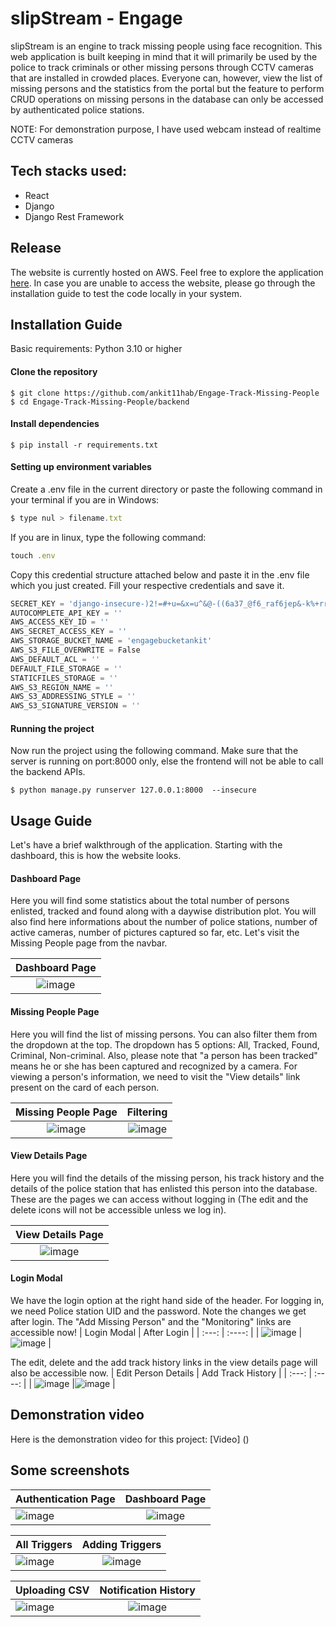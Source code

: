# slipStream - Engage

slipStream is an engine to track missing people using face recognition. This web application is built keeping in mind that it will primarily be used by the police to track criminals or other missing persons through CCTV cameras that are installed in crowded places. Everyone can, however, view the list of missing persons and the statistics from the portal but the feature to perform CRUD operations on missing persons in the database can only be accessed by authenticated police stations.

NOTE: For demonstration purpose, I have used webcam instead of realtime CCTV cameras


## Tech stacks used:
- React
- Django
- Django Rest Framework

## Release
The website is currently hosted on AWS. Feel free to explore the application [here](http://ankit-guha.me). In case you are unable to access the website, please go through the installation guide to test the code locally in your system.

## Installation Guide

Basic requirements: Python 3.10 or higher

#### Clone the repository

```
$ git clone https://github.com/ankit11hab/Engage-Track-Missing-People
$ cd Engage-Track-Missing-People/backend
```

#### Install dependencies
```
$ pip install -r requirements.txt
```
#### Setting up environment variables
Create a .env file in the current directory or paste the following command in your terminal if you are in Windows:
```javascript
$ type nul > filename.txt
```
If you are in linux, type the following command:
```javascript
touch .env
```
Copy this credential structure attached below and paste it in the .env file which you just created. Fill your respective credentials and save it.
```javascript
SECRET_KEY = 'django-insecure-)2!=#+u=&x=u^&@-((6a37_@f6_raf6jep&-k%+rr!27)b*$(-'
AUTOCOMPLETE_API_KEY = ''
AWS_ACCESS_KEY_ID = ''
AWS_SECRET_ACCESS_KEY = ''
AWS_STORAGE_BUCKET_NAME = 'engagebucketankit'
AWS_S3_FILE_OVERWRITE = False
AWS_DEFAULT_ACL = ''
DEFAULT_FILE_STORAGE = ''
STATICFILES_STORAGE = ''
AWS_S3_REGION_NAME = ''
AWS_S3_ADDRESSING_STYLE = ''
AWS_S3_SIGNATURE_VERSION = ''
```

#### Running the project
Now run the project using the following command. Make sure that the server is running on port:8000 only, else the frontend will not be able to call the backend APIs.
```
$ python manage.py runserver 127.0.0.1:8000  --insecure
```
## Usage Guide
Let's have a brief walkthrough of the application. Starting with the dashboard, this is how the website looks.
#### Dashboard Page
Here you will find some statistics about the total number of persons enlisted, tracked and found along with a daywise distribution plot. You will also find here informations about the number of police stations, number of active cameras, number of pictures captured so far, etc. Let's visit the Missing People page from the navbar.

| Dashboard Page     | 
| :---:        |   
| ![image](https://engagebucketankit.s3.ap-south-1.amazonaws.com/screenshots/dashboard.jpg?response-content-disposition=inline&X-Amz-Security-Token=IQoJb3JpZ2luX2VjEAQaCmFwLXNvdXRoLTEiRzBFAiBOOUPJqel38MA89fo0pla0mRpknrdeCNHY0FLrF6n44wIhAL9fuQ97NU%2FSczzLSnMOYvbVmeNPEktLFPeGcR9vq29ZKu0CCO3%2F%2F%2F%2F%2F%2F%2F%2F%2F%2FwEQABoMNjY0NjM5NzgyNDkwIgx5p7F3w0dYQoMrnNAqwQJxRHltzosbqAAx8EfW5e9w%2F%2Fi8GUIEXJvHP8fXYJqXP5GYiLWU7Mr8JFIStphUzO6Ji2QFfdZDAA1s25aOwAtXV9Hkqta7QkAgrXuRbr8emR8JLwJj81ZCwCxIT5IZGbX2lQX2XUwKSJWl2V08KZf7s5W6EDE9M7Ngzp07keJUW1AiOdGNSBiHFHq2ZPywHa2IRcFf9g8KpR38Lk2h36C%2FQKNr%2BfNLoabSJJr1231WIWSzQROfaGyD%2FFLb%2FxjANWsuo5mS2e4Kphs9sHAdLwuAja0EunliNIgO%2F8dG5MrvFC1CiO%2F6%2FRO1zu4CabwL0EGOZBroJQLRmhLIB3O1BKwabTYyIEA0v%2FR%2F%2FLAmr2oTlqTvcLvtdJflo%2FDOppjQYkeJ%2Foy6Xd0qpp1D8jTveYJZuJKNw9PZ0A%2BP%2FdrY5j9eREcwyJXMlAY6swKsI9Sra0V8arSdZzIlkgrwFJosp%2Fmm7ho%2BvxQ%2BaGab1NnmMgEr6lE8Cprtjriwviec5ZwR36XfMHLLKkrVyDcy%2BpvgE2RvJSawQE0qWlp3P0pWoT4KMdt5Sa4UC%2FM5eNtCBbrIcMEex7jdgfJgTX6mJ5oThlKp1jIyhrZfZJXjPyQd7sOoN8FikMqpAAg06xDhdkQRC%2FQ9KWlJFJKsIUYdVwpDL2lKpCEE6D5MNOmGeelQbAvgy6FSf7277C%2BTpnwOCxPbrFQ7yvdld%2FMAK1M%2FhbETyeMaNaDbT40GDVptn2oai2%2FgQTBlft6h2Av8Lm0gGOHngHWqOBTPnep%2BKocGR8Fxjisd5h72e53Qlsb%2FIrzQWJlVLrWVO9HInS%2FA%2Fs9WNmkx02WRzk7M7HQhAsCGNVHQ&X-Amz-Algorithm=AWS4-HMAC-SHA256&X-Amz-Date=20220529T114309Z&X-Amz-SignedHeaders=host&X-Amz-Expires=300&X-Amz-Credential=ASIAZVP46HZNMFBQR76R%2F20220529%2Fap-south-1%2Fs3%2Faws4_request&X-Amz-Signature=422de45dff6cccc2b3a1b857d30dcc4d1f9e9c4a62a9f0cd4dd114e7f1b765a2)      |

#### Missing People Page
Here you will find the list of missing persons. You can also filter them from the dropdown at the top. The dropdown has 5 options: All, Tracked, Found, Criminal, Non-criminal. Also, please note that "a person has been tracked" means he or she has been captured and recognized by a camera. For viewing a person's information, we need to visit the "View details" link present on the card of each person.

| Missing People Page     | Filtering |
| :---:        |    :----:   |
| ![image](https://engagebucketankit.s3.ap-south-1.amazonaws.com/screenshots/missingpeoplelist.jpg?response-content-disposition=inline&X-Amz-Security-Token=IQoJb3JpZ2luX2VjEAQaCmFwLXNvdXRoLTEiRzBFAiBOOUPJqel38MA89fo0pla0mRpknrdeCNHY0FLrF6n44wIhAL9fuQ97NU%2FSczzLSnMOYvbVmeNPEktLFPeGcR9vq29ZKu0CCO3%2F%2F%2F%2F%2F%2F%2F%2F%2F%2FwEQABoMNjY0NjM5NzgyNDkwIgx5p7F3w0dYQoMrnNAqwQJxRHltzosbqAAx8EfW5e9w%2F%2Fi8GUIEXJvHP8fXYJqXP5GYiLWU7Mr8JFIStphUzO6Ji2QFfdZDAA1s25aOwAtXV9Hkqta7QkAgrXuRbr8emR8JLwJj81ZCwCxIT5IZGbX2lQX2XUwKSJWl2V08KZf7s5W6EDE9M7Ngzp07keJUW1AiOdGNSBiHFHq2ZPywHa2IRcFf9g8KpR38Lk2h36C%2FQKNr%2BfNLoabSJJr1231WIWSzQROfaGyD%2FFLb%2FxjANWsuo5mS2e4Kphs9sHAdLwuAja0EunliNIgO%2F8dG5MrvFC1CiO%2F6%2FRO1zu4CabwL0EGOZBroJQLRmhLIB3O1BKwabTYyIEA0v%2FR%2F%2FLAmr2oTlqTvcLvtdJflo%2FDOppjQYkeJ%2Foy6Xd0qpp1D8jTveYJZuJKNw9PZ0A%2BP%2FdrY5j9eREcwyJXMlAY6swKsI9Sra0V8arSdZzIlkgrwFJosp%2Fmm7ho%2BvxQ%2BaGab1NnmMgEr6lE8Cprtjriwviec5ZwR36XfMHLLKkrVyDcy%2BpvgE2RvJSawQE0qWlp3P0pWoT4KMdt5Sa4UC%2FM5eNtCBbrIcMEex7jdgfJgTX6mJ5oThlKp1jIyhrZfZJXjPyQd7sOoN8FikMqpAAg06xDhdkQRC%2FQ9KWlJFJKsIUYdVwpDL2lKpCEE6D5MNOmGeelQbAvgy6FSf7277C%2BTpnwOCxPbrFQ7yvdld%2FMAK1M%2FhbETyeMaNaDbT40GDVptn2oai2%2FgQTBlft6h2Av8Lm0gGOHngHWqOBTPnep%2BKocGR8Fxjisd5h72e53Qlsb%2FIrzQWJlVLrWVO9HInS%2FA%2Fs9WNmkx02WRzk7M7HQhAsCGNVHQ&X-Amz-Algorithm=AWS4-HMAC-SHA256&X-Amz-Date=20220529T115214Z&X-Amz-SignedHeaders=host&X-Amz-Expires=300&X-Amz-Credential=ASIAZVP46HZNMFBQR76R%2F20220529%2Fap-south-1%2Fs3%2Faws4_request&X-Amz-Signature=71414af869beb4af973d44d5d919c23c2bb05f19c59ffa2f1dcd911837fa9ab1)      |![image](https://engagebucketankit.s3.ap-south-1.amazonaws.com/screenshots/filteredoutmissingpeople.jpg?response-content-disposition=inline&X-Amz-Security-Token=IQoJb3JpZ2luX2VjEAQaCmFwLXNvdXRoLTEiRzBFAiBOOUPJqel38MA89fo0pla0mRpknrdeCNHY0FLrF6n44wIhAL9fuQ97NU%2FSczzLSnMOYvbVmeNPEktLFPeGcR9vq29ZKu0CCO3%2F%2F%2F%2F%2F%2F%2F%2F%2F%2FwEQABoMNjY0NjM5NzgyNDkwIgx5p7F3w0dYQoMrnNAqwQJxRHltzosbqAAx8EfW5e9w%2F%2Fi8GUIEXJvHP8fXYJqXP5GYiLWU7Mr8JFIStphUzO6Ji2QFfdZDAA1s25aOwAtXV9Hkqta7QkAgrXuRbr8emR8JLwJj81ZCwCxIT5IZGbX2lQX2XUwKSJWl2V08KZf7s5W6EDE9M7Ngzp07keJUW1AiOdGNSBiHFHq2ZPywHa2IRcFf9g8KpR38Lk2h36C%2FQKNr%2BfNLoabSJJr1231WIWSzQROfaGyD%2FFLb%2FxjANWsuo5mS2e4Kphs9sHAdLwuAja0EunliNIgO%2F8dG5MrvFC1CiO%2F6%2FRO1zu4CabwL0EGOZBroJQLRmhLIB3O1BKwabTYyIEA0v%2FR%2F%2FLAmr2oTlqTvcLvtdJflo%2FDOppjQYkeJ%2Foy6Xd0qpp1D8jTveYJZuJKNw9PZ0A%2BP%2FdrY5j9eREcwyJXMlAY6swKsI9Sra0V8arSdZzIlkgrwFJosp%2Fmm7ho%2BvxQ%2BaGab1NnmMgEr6lE8Cprtjriwviec5ZwR36XfMHLLKkrVyDcy%2BpvgE2RvJSawQE0qWlp3P0pWoT4KMdt5Sa4UC%2FM5eNtCBbrIcMEex7jdgfJgTX6mJ5oThlKp1jIyhrZfZJXjPyQd7sOoN8FikMqpAAg06xDhdkQRC%2FQ9KWlJFJKsIUYdVwpDL2lKpCEE6D5MNOmGeelQbAvgy6FSf7277C%2BTpnwOCxPbrFQ7yvdld%2FMAK1M%2FhbETyeMaNaDbT40GDVptn2oai2%2FgQTBlft6h2Av8Lm0gGOHngHWqOBTPnep%2BKocGR8Fxjisd5h72e53Qlsb%2FIrzQWJlVLrWVO9HInS%2FA%2Fs9WNmkx02WRzk7M7HQhAsCGNVHQ&X-Amz-Algorithm=AWS4-HMAC-SHA256&X-Amz-Date=20220529T115241Z&X-Amz-SignedHeaders=host&X-Amz-Expires=300&X-Amz-Credential=ASIAZVP46HZNMFBQR76R%2F20220529%2Fap-south-1%2Fs3%2Faws4_request&X-Amz-Signature=33643825bd8b73c85a9237fd98cf30dac8fca07b504826f131d24d6e76a96d1f)    | 

#### View Details Page
Here you will find the details of the missing person, his track history and the details of the police station that has enlisted this person into the database. These are the pages we can access without logging in (The edit and the delete icons will not be accessible unless we log in).

| View Details Page     | 
| :---:        |   
| ![image](https://engagebucketankit.s3.ap-south-1.amazonaws.com/screenshots/persondetails.jpg?response-content-disposition=inline&X-Amz-Security-Token=IQoJb3JpZ2luX2VjEAQaCmFwLXNvdXRoLTEiRzBFAiBOOUPJqel38MA89fo0pla0mRpknrdeCNHY0FLrF6n44wIhAL9fuQ97NU%2FSczzLSnMOYvbVmeNPEktLFPeGcR9vq29ZKu0CCO3%2F%2F%2F%2F%2F%2F%2F%2F%2F%2FwEQABoMNjY0NjM5NzgyNDkwIgx5p7F3w0dYQoMrnNAqwQJxRHltzosbqAAx8EfW5e9w%2F%2Fi8GUIEXJvHP8fXYJqXP5GYiLWU7Mr8JFIStphUzO6Ji2QFfdZDAA1s25aOwAtXV9Hkqta7QkAgrXuRbr8emR8JLwJj81ZCwCxIT5IZGbX2lQX2XUwKSJWl2V08KZf7s5W6EDE9M7Ngzp07keJUW1AiOdGNSBiHFHq2ZPywHa2IRcFf9g8KpR38Lk2h36C%2FQKNr%2BfNLoabSJJr1231WIWSzQROfaGyD%2FFLb%2FxjANWsuo5mS2e4Kphs9sHAdLwuAja0EunliNIgO%2F8dG5MrvFC1CiO%2F6%2FRO1zu4CabwL0EGOZBroJQLRmhLIB3O1BKwabTYyIEA0v%2FR%2F%2FLAmr2oTlqTvcLvtdJflo%2FDOppjQYkeJ%2Foy6Xd0qpp1D8jTveYJZuJKNw9PZ0A%2BP%2FdrY5j9eREcwyJXMlAY6swKsI9Sra0V8arSdZzIlkgrwFJosp%2Fmm7ho%2BvxQ%2BaGab1NnmMgEr6lE8Cprtjriwviec5ZwR36XfMHLLKkrVyDcy%2BpvgE2RvJSawQE0qWlp3P0pWoT4KMdt5Sa4UC%2FM5eNtCBbrIcMEex7jdgfJgTX6mJ5oThlKp1jIyhrZfZJXjPyQd7sOoN8FikMqpAAg06xDhdkQRC%2FQ9KWlJFJKsIUYdVwpDL2lKpCEE6D5MNOmGeelQbAvgy6FSf7277C%2BTpnwOCxPbrFQ7yvdld%2FMAK1M%2FhbETyeMaNaDbT40GDVptn2oai2%2FgQTBlft6h2Av8Lm0gGOHngHWqOBTPnep%2BKocGR8Fxjisd5h72e53Qlsb%2FIrzQWJlVLrWVO9HInS%2FA%2Fs9WNmkx02WRzk7M7HQhAsCGNVHQ&X-Amz-Algorithm=AWS4-HMAC-SHA256&X-Amz-Date=20220529T120226Z&X-Amz-SignedHeaders=host&X-Amz-Expires=300&X-Amz-Credential=ASIAZVP46HZNMFBQR76R%2F20220529%2Fap-south-1%2Fs3%2Faws4_request&X-Amz-Signature=c46d455c677b495b00ee23845a10031e287500fd7eaa4c73b9e2cb6a0f266f0f)      |

#### Login Modal
We have the login option at the right hand side of the header. For logging in, we need Police station UID and the password. Note the changes we get after login. The "Add Missing Person" and the "Monitoring" links are accessible now!
| Login Modal     | After Login |
| :---:       |    :----:   |
| ![image](https://engagebucketankit.s3.ap-south-1.amazonaws.com/screenshots/signin.jpg?response-content-disposition=inline&X-Amz-Security-Token=IQoJb3JpZ2luX2VjEAQaCmFwLXNvdXRoLTEiRzBFAiBOOUPJqel38MA89fo0pla0mRpknrdeCNHY0FLrF6n44wIhAL9fuQ97NU%2FSczzLSnMOYvbVmeNPEktLFPeGcR9vq29ZKu0CCO3%2F%2F%2F%2F%2F%2F%2F%2F%2F%2FwEQABoMNjY0NjM5NzgyNDkwIgx5p7F3w0dYQoMrnNAqwQJxRHltzosbqAAx8EfW5e9w%2F%2Fi8GUIEXJvHP8fXYJqXP5GYiLWU7Mr8JFIStphUzO6Ji2QFfdZDAA1s25aOwAtXV9Hkqta7QkAgrXuRbr8emR8JLwJj81ZCwCxIT5IZGbX2lQX2XUwKSJWl2V08KZf7s5W6EDE9M7Ngzp07keJUW1AiOdGNSBiHFHq2ZPywHa2IRcFf9g8KpR38Lk2h36C%2FQKNr%2BfNLoabSJJr1231WIWSzQROfaGyD%2FFLb%2FxjANWsuo5mS2e4Kphs9sHAdLwuAja0EunliNIgO%2F8dG5MrvFC1CiO%2F6%2FRO1zu4CabwL0EGOZBroJQLRmhLIB3O1BKwabTYyIEA0v%2FR%2F%2FLAmr2oTlqTvcLvtdJflo%2FDOppjQYkeJ%2Foy6Xd0qpp1D8jTveYJZuJKNw9PZ0A%2BP%2FdrY5j9eREcwyJXMlAY6swKsI9Sra0V8arSdZzIlkgrwFJosp%2Fmm7ho%2BvxQ%2BaGab1NnmMgEr6lE8Cprtjriwviec5ZwR36XfMHLLKkrVyDcy%2BpvgE2RvJSawQE0qWlp3P0pWoT4KMdt5Sa4UC%2FM5eNtCBbrIcMEex7jdgfJgTX6mJ5oThlKp1jIyhrZfZJXjPyQd7sOoN8FikMqpAAg06xDhdkQRC%2FQ9KWlJFJKsIUYdVwpDL2lKpCEE6D5MNOmGeelQbAvgy6FSf7277C%2BTpnwOCxPbrFQ7yvdld%2FMAK1M%2FhbETyeMaNaDbT40GDVptn2oai2%2FgQTBlft6h2Av8Lm0gGOHngHWqOBTPnep%2BKocGR8Fxjisd5h72e53Qlsb%2FIrzQWJlVLrWVO9HInS%2FA%2Fs9WNmkx02WRzk7M7HQhAsCGNVHQ&X-Amz-Algorithm=AWS4-HMAC-SHA256&X-Amz-Date=20220529T120526Z&X-Amz-SignedHeaders=host&X-Amz-Expires=300&X-Amz-Credential=ASIAZVP46HZNMFBQR76R%2F20220529%2Fap-south-1%2Fs3%2Faws4_request&X-Amz-Signature=570c5f9975594e34455858f332215fef9a7346b35268a35685897ae943bd179a)      |![image](https://engagebucketankit.s3.ap-south-1.amazonaws.com/screenshots/signedin.jpg?response-content-disposition=inline&X-Amz-Security-Token=IQoJb3JpZ2luX2VjEAQaCmFwLXNvdXRoLTEiRzBFAiBOOUPJqel38MA89fo0pla0mRpknrdeCNHY0FLrF6n44wIhAL9fuQ97NU%2FSczzLSnMOYvbVmeNPEktLFPeGcR9vq29ZKu0CCO3%2F%2F%2F%2F%2F%2F%2F%2F%2F%2FwEQABoMNjY0NjM5NzgyNDkwIgx5p7F3w0dYQoMrnNAqwQJxRHltzosbqAAx8EfW5e9w%2F%2Fi8GUIEXJvHP8fXYJqXP5GYiLWU7Mr8JFIStphUzO6Ji2QFfdZDAA1s25aOwAtXV9Hkqta7QkAgrXuRbr8emR8JLwJj81ZCwCxIT5IZGbX2lQX2XUwKSJWl2V08KZf7s5W6EDE9M7Ngzp07keJUW1AiOdGNSBiHFHq2ZPywHa2IRcFf9g8KpR38Lk2h36C%2FQKNr%2BfNLoabSJJr1231WIWSzQROfaGyD%2FFLb%2FxjANWsuo5mS2e4Kphs9sHAdLwuAja0EunliNIgO%2F8dG5MrvFC1CiO%2F6%2FRO1zu4CabwL0EGOZBroJQLRmhLIB3O1BKwabTYyIEA0v%2FR%2F%2FLAmr2oTlqTvcLvtdJflo%2FDOppjQYkeJ%2Foy6Xd0qpp1D8jTveYJZuJKNw9PZ0A%2BP%2FdrY5j9eREcwyJXMlAY6swKsI9Sra0V8arSdZzIlkgrwFJosp%2Fmm7ho%2BvxQ%2BaGab1NnmMgEr6lE8Cprtjriwviec5ZwR36XfMHLLKkrVyDcy%2BpvgE2RvJSawQE0qWlp3P0pWoT4KMdt5Sa4UC%2FM5eNtCBbrIcMEex7jdgfJgTX6mJ5oThlKp1jIyhrZfZJXjPyQd7sOoN8FikMqpAAg06xDhdkQRC%2FQ9KWlJFJKsIUYdVwpDL2lKpCEE6D5MNOmGeelQbAvgy6FSf7277C%2BTpnwOCxPbrFQ7yvdld%2FMAK1M%2FhbETyeMaNaDbT40GDVptn2oai2%2FgQTBlft6h2Av8Lm0gGOHngHWqOBTPnep%2BKocGR8Fxjisd5h72e53Qlsb%2FIrzQWJlVLrWVO9HInS%2FA%2Fs9WNmkx02WRzk7M7HQhAsCGNVHQ&X-Amz-Algorithm=AWS4-HMAC-SHA256&X-Amz-Date=20220529T120717Z&X-Amz-SignedHeaders=host&X-Amz-Expires=300&X-Amz-Credential=ASIAZVP46HZNMFBQR76R%2F20220529%2Fap-south-1%2Fs3%2Faws4_request&X-Amz-Signature=6037133718f00acf7ff753fbb1762abea65976bdc2d9a9709cec2137b75125f2)    | 

The edit, delete and the add track history links in the view details page will also be accessible now.
| Edit Person Details     | Add Track History |
| :---:        |    :----:   |
| ![image](https://engagebucketankit.s3.ap-south-1.amazonaws.com/screenshots/editperson.jpg?response-content-disposition=inline&X-Amz-Security-Token=IQoJb3JpZ2luX2VjEAQaCmFwLXNvdXRoLTEiRzBFAiBOOUPJqel38MA89fo0pla0mRpknrdeCNHY0FLrF6n44wIhAL9fuQ97NU%2FSczzLSnMOYvbVmeNPEktLFPeGcR9vq29ZKu0CCO3%2F%2F%2F%2F%2F%2F%2F%2F%2F%2FwEQABoMNjY0NjM5NzgyNDkwIgx5p7F3w0dYQoMrnNAqwQJxRHltzosbqAAx8EfW5e9w%2F%2Fi8GUIEXJvHP8fXYJqXP5GYiLWU7Mr8JFIStphUzO6Ji2QFfdZDAA1s25aOwAtXV9Hkqta7QkAgrXuRbr8emR8JLwJj81ZCwCxIT5IZGbX2lQX2XUwKSJWl2V08KZf7s5W6EDE9M7Ngzp07keJUW1AiOdGNSBiHFHq2ZPywHa2IRcFf9g8KpR38Lk2h36C%2FQKNr%2BfNLoabSJJr1231WIWSzQROfaGyD%2FFLb%2FxjANWsuo5mS2e4Kphs9sHAdLwuAja0EunliNIgO%2F8dG5MrvFC1CiO%2F6%2FRO1zu4CabwL0EGOZBroJQLRmhLIB3O1BKwabTYyIEA0v%2FR%2F%2FLAmr2oTlqTvcLvtdJflo%2FDOppjQYkeJ%2Foy6Xd0qpp1D8jTveYJZuJKNw9PZ0A%2BP%2FdrY5j9eREcwyJXMlAY6swKsI9Sra0V8arSdZzIlkgrwFJosp%2Fmm7ho%2BvxQ%2BaGab1NnmMgEr6lE8Cprtjriwviec5ZwR36XfMHLLKkrVyDcy%2BpvgE2RvJSawQE0qWlp3P0pWoT4KMdt5Sa4UC%2FM5eNtCBbrIcMEex7jdgfJgTX6mJ5oThlKp1jIyhrZfZJXjPyQd7sOoN8FikMqpAAg06xDhdkQRC%2FQ9KWlJFJKsIUYdVwpDL2lKpCEE6D5MNOmGeelQbAvgy6FSf7277C%2BTpnwOCxPbrFQ7yvdld%2FMAK1M%2FhbETyeMaNaDbT40GDVptn2oai2%2FgQTBlft6h2Av8Lm0gGOHngHWqOBTPnep%2BKocGR8Fxjisd5h72e53Qlsb%2FIrzQWJlVLrWVO9HInS%2FA%2Fs9WNmkx02WRzk7M7HQhAsCGNVHQ&X-Amz-Algorithm=AWS4-HMAC-SHA256&X-Amz-Date=20220529T121000Z&X-Amz-SignedHeaders=host&X-Amz-Expires=300&X-Amz-Credential=ASIAZVP46HZNMFBQR76R%2F20220529%2Fap-south-1%2Fs3%2Faws4_request&X-Amz-Signature=c6a8bfbbf3cf3499f8439a2652de565c40e3f84b42daeb8a07afc8e66bd1ea53)      |![image](https://engagebucketankit.s3.ap-south-1.amazonaws.com/screenshots/2022-05-29%20%281%29.png?response-content-disposition=inline&X-Amz-Security-Token=IQoJb3JpZ2luX2VjEAQaCmFwLXNvdXRoLTEiRzBFAiBOOUPJqel38MA89fo0pla0mRpknrdeCNHY0FLrF6n44wIhAL9fuQ97NU%2FSczzLSnMOYvbVmeNPEktLFPeGcR9vq29ZKu0CCO3%2F%2F%2F%2F%2F%2F%2F%2F%2F%2FwEQABoMNjY0NjM5NzgyNDkwIgx5p7F3w0dYQoMrnNAqwQJxRHltzosbqAAx8EfW5e9w%2F%2Fi8GUIEXJvHP8fXYJqXP5GYiLWU7Mr8JFIStphUzO6Ji2QFfdZDAA1s25aOwAtXV9Hkqta7QkAgrXuRbr8emR8JLwJj81ZCwCxIT5IZGbX2lQX2XUwKSJWl2V08KZf7s5W6EDE9M7Ngzp07keJUW1AiOdGNSBiHFHq2ZPywHa2IRcFf9g8KpR38Lk2h36C%2FQKNr%2BfNLoabSJJr1231WIWSzQROfaGyD%2FFLb%2FxjANWsuo5mS2e4Kphs9sHAdLwuAja0EunliNIgO%2F8dG5MrvFC1CiO%2F6%2FRO1zu4CabwL0EGOZBroJQLRmhLIB3O1BKwabTYyIEA0v%2FR%2F%2FLAmr2oTlqTvcLvtdJflo%2FDOppjQYkeJ%2Foy6Xd0qpp1D8jTveYJZuJKNw9PZ0A%2BP%2FdrY5j9eREcwyJXMlAY6swKsI9Sra0V8arSdZzIlkgrwFJosp%2Fmm7ho%2BvxQ%2BaGab1NnmMgEr6lE8Cprtjriwviec5ZwR36XfMHLLKkrVyDcy%2BpvgE2RvJSawQE0qWlp3P0pWoT4KMdt5Sa4UC%2FM5eNtCBbrIcMEex7jdgfJgTX6mJ5oThlKp1jIyhrZfZJXjPyQd7sOoN8FikMqpAAg06xDhdkQRC%2FQ9KWlJFJKsIUYdVwpDL2lKpCEE6D5MNOmGeelQbAvgy6FSf7277C%2BTpnwOCxPbrFQ7yvdld%2FMAK1M%2FhbETyeMaNaDbT40GDVptn2oai2%2FgQTBlft6h2Av8Lm0gGOHngHWqOBTPnep%2BKocGR8Fxjisd5h72e53Qlsb%2FIrzQWJlVLrWVO9HInS%2FA%2Fs9WNmkx02WRzk7M7HQhAsCGNVHQ&X-Amz-Algorithm=AWS4-HMAC-SHA256&X-Amz-Date=20220529T121316Z&X-Amz-SignedHeaders=host&X-Amz-Expires=300&X-Amz-Credential=ASIAZVP46HZNMFBQR76R%2F20220529%2Fap-south-1%2Fs3%2Faws4_request&X-Amz-Signature=4cd11aa3acba9dcf6d9bde2d0f54980a0c09f9cdf65af0a7ef648e2518156e45)    | 

## Demonstration video
Here is the demonstration video for this project: 
[Video] ()
## Some screenshots
| Authentication Page     | Dashboard Page |
| :---        |    :----:   |
| ![image](https://res.cloudinary.com/dmcbeyvr4/image/upload/v1635179135/buildathon/image_2021-10-25_21-49-44_uofnpn.png)      |![image](https://res.cloudinary.com/dmcbeyvr4/image/upload/v1635179677/buildathon/image_2021-10-25_22-04-19_xkp2uu.png)    | 

| All Triggers     | Adding Triggers |
| :---        |    :----:   |
| ![image](https://res.cloudinary.com/dmcbeyvr4/image/upload/v1635179763/buildathon/image_2021-10-25_22-05-29_iyltdb.png)       | ![image](https://res.cloudinary.com/dmcbeyvr4/image/upload/v1635179884/buildathon/image_2021-10-25_22-06-35_posihi.png)

| Uploading CSV     | Notification History |
| :---        |    :----:   |
| ![image](https://res.cloudinary.com/dmcbeyvr4/image/upload/v1635180585/buildathon/image_2021-10-25_22-19-05_mztkdv.png)       | ![image](https://res.cloudinary.com/dmcbeyvr4/image/upload/v1635180625/buildathon/image_2021-10-25_22-19-17_bwsh5k.png)
